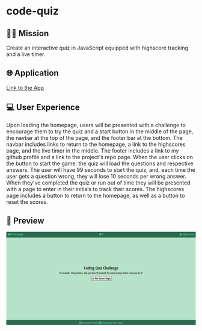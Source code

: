 # code-quiz
## 👨‍💻 Mission
Create an interactive quiz in JavaScript equipped with highscore tracking and a live timer.

## 🌐 Application
<a href="https://pr1me-e1gh7.github.io/code-quiz/">Link to the App</a>

## 💻 User Experience
Upon loading the homepage, users will be presented with a challenge to encourage them to try the quiz and a start button in the middle of the page, the navbar at the top of the page, and the footer bar at the bottom. The navbar includes links to return to the homepage, a link to the highscores page, and the live timer in the middle. The footer includes a link to my github profile and a link to the project's repo page. When the user clicks on the button to start the game, the quiz will load the questions and respective answers. The user will have 99 seconds to start the quiz, and, each time the user gets a question wrong, they will lose 10 seconds per wrong answer. When they've completed the quiz or run out of time they will be presented with a page to enter in their initials to track their scores. The highscores page includes a button to return to the homepage, as well as a button to reset the scores.
## 🎨 Preview
<img src="/code-quiz-preview.gif"/>
